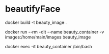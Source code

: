 # beautifyFace

docker build -t beauty_image .

docker run --rm -dit --name beauty_container -v
images:/home/main/images beauty_image


docker exec -it beauty_container /bin/bash